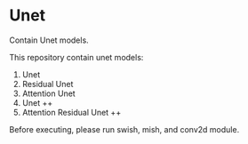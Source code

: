 # Unet
Contain Unet models.

This repository contain unet models:
1. Unet
2. Residual Unet
3. Attention Unet
4. Unet ++
5. Attention Residual Unet ++

Before executing, please run swish, mish, and conv2d module.
